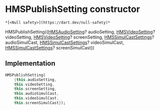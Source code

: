 


# HMSPublishSetting constructor




    *[<Null safety>](https://dart.dev/null-safety)*



HMSPublishSetting({[HMSAudioSetting](../../hmssdk_flutter/HMSAudioSetting-class.md)? audioSetting, [HMSVideoSetting](../../hmssdk_flutter/HMSVideoSetting-class.md)? videoSetting, [HMSVideoSetting](../../hmssdk_flutter/HMSVideoSetting-class.md)? screenSetting, [HMSSimulCastSettings](../../hmssdk_flutter/HMSSimulCastSettings-class.md)? audioSimulCast, [HMSSimulCastSettings](../../hmssdk_flutter/HMSSimulCastSettings-class.md)? videoSimulCast, [HMSSimulCastSettings](../../hmssdk_flutter/HMSSimulCastSettings-class.md)? screenSimulCast})





## Implementation

```dart
HMSPublishSetting(
    {this.audioSetting,
    this.videoSetting,
    this.screenSetting,
    this.audioSimulCast,
    this.videoSimulCast,
    this.screenSimulCast});
```







